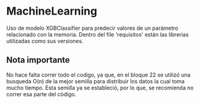 # MachineLearning
Uso de modelo XGBClassifier para predecir valores de un parámetro relacionado con la memoria. 
Dentro del file 'requisitos' están las librerias utilizadas como sus versiones.

## Nota importante
No hace falta correr todo el codigo, ya que, en el bloque 22 se utilizó una busqueda O(n) de la mejor semilla para distribuir los datos la cual toma mucho tiempo. Esta semilla ya se estableció, por lo que, se recomienda no correr esa parte del código.  
